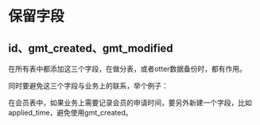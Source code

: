 # 保留字段

## id、gmt_created、gmt_modified

在所有表中都添加这三个字段，在做分表，或者otter数据备份时，都有作用。

同时要避免这三个字段与业务上的联系，举个例子：

在会员表中，如果业务上需要记录会员的申请时间，要另外新建一个字段，比如applied_time，避免使用gmt_created。